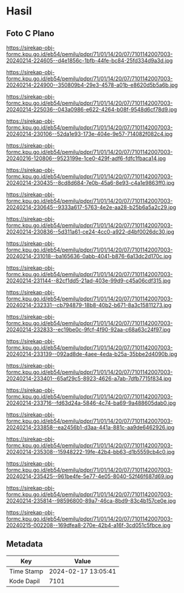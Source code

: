 # Hasil

## Foto C Plano

https://sirekap-obj-formc.kpu.go.id/eb54/pemilu/pdpr/71/01/14/20/07/7101142007003-20240214-224605--d4e1856c-1bfb-44fe-bc84-25fd334d9a3d.jpg

https://sirekap-obj-formc.kpu.go.id/eb54/pemilu/pdpr/71/01/14/20/07/7101142007003-20240214-224900--350809b4-29e3-4578-a01b-e8620d5b5a6b.jpg

https://sirekap-obj-formc.kpu.go.id/eb54/pemilu/pdpr/71/01/14/20/07/7101142007003-20240214-225036--043a0986-e622-4264-b08f-9548d6cf78d9.jpg

https://sirekap-obj-formc.kpu.go.id/eb54/pemilu/pdpr/71/01/14/20/07/7101142007003-20240214-230106--52da1e93-173e-404e-9e57-714082f082c4.jpg

https://sirekap-obj-formc.kpu.go.id/eb54/pemilu/pdpr/71/01/14/20/07/7101142007003-20240216-120806--9523199e-1ce0-429f-adf6-fdfc1fbaca14.jpg

https://sirekap-obj-formc.kpu.go.id/eb54/pemilu/pdpr/71/01/14/20/07/7101142007003-20240214-230435--8cd8d684-7e0b-45a6-8e93-c4a1e9863ff0.jpg

https://sirekap-obj-formc.kpu.go.id/eb54/pemilu/pdpr/71/01/14/20/07/7101142007003-20240214-230645--9333a617-5763-4e2e-aa28-b25b6a5a2c29.jpg

https://sirekap-obj-formc.kpu.go.id/eb54/pemilu/pdpr/71/01/14/20/07/7101142007003-20240214-230836--5d311a61-ce24-4cc0-a922-d4bf0026dc30.jpg

https://sirekap-obj-formc.kpu.go.id/eb54/pemilu/pdpr/71/01/14/20/07/7101142007003-20240214-231018--ba165636-0abb-4041-b876-6a13dc2d170c.jpg

https://sirekap-obj-formc.kpu.go.id/eb54/pemilu/pdpr/71/01/14/20/07/7101142007003-20240214-231144--82cf1dd5-21ad-403e-99d9-c45a06cdf315.jpg

https://sirekap-obj-formc.kpu.go.id/eb54/pemilu/pdpr/71/01/14/20/07/7101142007003-20240214-232331--cb794879-18b8-40b2-b671-8a3c15811273.jpg

https://sirekap-obj-formc.kpu.go.id/eb54/pemilu/pdpr/71/01/14/20/07/7101142007003-20240214-232833--ec19be0c-9fcf-4f90-92aa-c68a63c24f97.jpg

https://sirekap-obj-formc.kpu.go.id/eb54/pemilu/pdpr/71/01/14/20/07/7101142007003-20240214-233139--092ad8de-4aee-4eda-b25a-35bbe2d4090b.jpg

https://sirekap-obj-formc.kpu.go.id/eb54/pemilu/pdpr/71/01/14/20/07/7101142007003-20240214-233401--65af29c5-8923-4626-a7ab-7dfb7715f834.jpg

https://sirekap-obj-formc.kpu.go.id/eb54/pemilu/pdpr/71/01/14/20/07/7101142007003-20240214-233716--fd63d24a-5846-4c74-ba69-9a488605dab0.jpg

https://sirekap-obj-formc.kpu.go.id/eb54/pemilu/pdpr/71/01/14/20/07/7101142007003-20240214-233858--ea2456b1-d3aa-441a-881c-aa9de6462926.jpg

https://sirekap-obj-formc.kpu.go.id/eb54/pemilu/pdpr/71/01/14/20/07/7101142007003-20240214-235308--15948222-19fe-42b4-bb63-d1b5559cb4c0.jpg

https://sirekap-obj-formc.kpu.go.id/eb54/pemilu/pdpr/71/01/14/20/07/7101142007003-20240214-235425--961be4fe-5e77-4e05-8040-52f46f687d69.jpg

https://sirekap-obj-formc.kpu.go.id/eb54/pemilu/pdpr/71/01/14/20/07/7101142007003-20240214-235814--98596800-89a7-46ca-8bd9-83c4b157ce0e.jpg

https://sirekap-obj-formc.kpu.go.id/eb54/pemilu/pdpr/71/01/14/20/07/7101142007003-20240215-002208--169dfea8-270e-42b4-a16f-3cd051c5fbce.jpg


## Metadata

| Key        | Value               |
| ---------- | ------------------- |
| Time Stamp | 2024-02-17 13:05:41 |
| Kode Dapil | 7101                |



